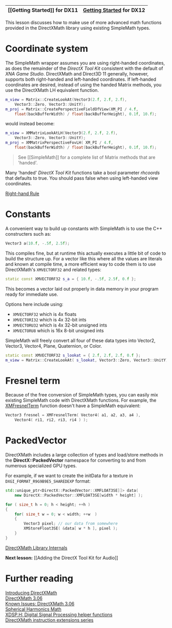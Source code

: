 |[[Getting Started]] for DX11|[Getting Started](https://github.com/microsoft/DirectXTK12/wiki/Getting-Started) for DX12|
|---|---|

This lesson discusses how to make use of more advanced math functions provided in the DirectXMath library using existing SimpleMath types.

# Coordinate system

The SimpleMath wrapper assumes you are using right-handed coordinates, as does the remainder of the _DirectX Tool Kit_ consistent with the default of _XNA Game Studio_. DirectXMath and Direct3D 11 generally, however, supports both right-handed and left-handed coordinates. If left-handed coordinates are desired, instead of using the handed Matrix methods, you use the DirectXMath LH equivalent function.

```cpp
m_view = Matrix::CreateLookAt(Vector3(2.f, 2.f, 2.f),
    Vector3::Zero, Vector3::UnitY);
m_proj = Matrix::CreatePerspectiveFieldOfView(XM_PI / 4.f,
    float(backBufferWidth) / float(backBufferHeight), 0.1f, 10.f);
```

would instead become:

```cpp
m_view = XMMatrixLookAtLH(Vector3(2.f, 2.f, 2.f),
    Vector3::Zero, Vector3::UnitY);
m_proj = XMMatrixPerspectiveFovLH( XM_PI / 4.f,
    float(backBufferWidth) / float(backBufferHeight), 0.1f, 10.f);
```

> See [[SimpleMath]] for a complete list of Matrix methods that are 'handed'.

Many 'handed' _DirectX Tool Kit_ functions take a bool parameter _rhcoords_ that defaults to true. You should pass false when using left-handed view coordinates.

[Right-hand Rule](http://en.wikipedia.org/wiki/Right-hand_rule)

# Constants

A convenient way to build up constants with SimpleMath is to use the C++ constructers such as:

```cpp
Vector3 a(10.f, -.5f, 2.5f);
```

This compiles fine, but at runtime this actually executes a little bit of code to build the structure up. For a vector like this where all the values are literals and known at compile time, a more efficient way to code them is to use DirectXMath's ``XMVECTORF32`` and related types:

```cpp
static const XMVECTORF32 s_a = { 10.f, -.5f, 2.5f, 0.f };
```

This becomes a vector laid out properly in data memory in your program ready for immediate use.

Options here include using:
* ``XMVECTORF32`` which is 4x floats
* ``XMVECTORI32`` which is 4x 32-bit ints
* ``XMVECTORU32`` which is 4x 32-bit unsigned ints
* ``XMVECTORU8`` which is 16x 8-bit unsigned ints

SimpleMath will freely convert all four of these data types into Vector2, Vector3, Vector4, Plane, Quaternion, or Color.

```cpp
static const XMVECTORF32 s_lookat = { 2.f, 2.f, 2.f, 0.f };
m_view = Matrix::CreateLookAt( s_lookat, Vector3::Zero, Vector3::UnitY);
```

# Fresnel term

Because of the free conversion of SimpleMath types, you can easily mix existing SimpleMath code with DirectXMath functions. For example, the [XMFresnelTerm](https://docs.microsoft.com/en-us/windows/desktop/api/directxmath/nf-directxmath-xmfresnelterm) function doesn't have a SimpleMath equivalent:

```cpp
Vector3 fresnel = XMFresnelTerm( Vector4( a1, a2, a3, a4 ),
    Vector4( ri1, ri2, ri3, ri4 ) );
```

# PackedVector

DirectXMath includes a large collection of types and load/store methods in the **DirectX::PackedVector** namespace for converting to and from numerous specialized GPU types.

For example, if we want to create the initData for a texture in ``DXGI_FORMAT_R9G9B9E5_SHAREDEXP`` format:

```cpp
std::unique_ptr<DirectX::PackedVector::XMFLOAT3SE]]> data(
    new DirectX::PackedVector::XMFLOAT3SE[width * height] );

for ( size_t h = 0; h < height; ++h )
{
    for( size_t w = 0; w < width; ++w  )
    {
        Vector3 pixel; // our data from somewhere
        XMStoreFloat3SE( &data[ w * h ], pixel );
    }
}
```

[DirectXMath Library Internals](https://docs.microsoft.com/en-us/windows/desktop/dxmath/pg-xnamath-internals)

**Next lesson:** [[Adding the DirectX Tool Kit for Audio]]

# Further reading

[Introducing DirectXMath](https://walbourn.github.io/introducing-directxmath/)  
[DirectXMath 3.06](https://walbourn.github.io/directxmath-3-06/)  
[Known Issues: DirectXMath 3.06](https://walbourn.github.io/known-issues-directxmath-3-06/)  
[Spherical Harmonics Math](https://walbourn.github.io/spherical-harmonics-math/)  
[XDSP.H: Digital Signal Processing helper functions](https://walbourn.github.io/xdsp-h-digital-signal-processing-helper-functions/)  
[DirectXMath instruction extensions series](https://walbourn.github.io/directxmath-sse-sse2-and-arm-neon/)
